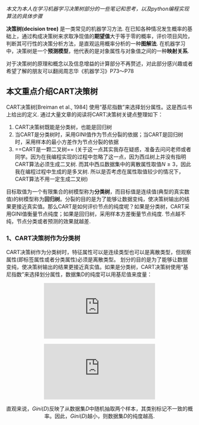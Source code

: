 *本文为本人在学习机器学习决策树部分的一些笔记和思考，以及python编程实现算法的具体步骤*

**决策树(decision tree)** 是一类常见的机器学习方法. 在已知各种情况发生概率的基础上，通过构成决策树来求取净现值的**期望值**大于等于零的概率，评价项目风险，判断其可行性的决策分析方法，是直观运用概率分析的一种**图解法**. 在机器学习中，决策树是一个**预测模型**，他代表的是对象属性与对象值之间的一种**映射关系**.

对于决策树的原理和概念以及信息增益的计算部分不再赘述，对此部分感兴趣或者希望了解的朋友可以翻阅周志华《机器学习》P73～P78

## 本文重点介绍CART决策树

CART决策树[Breiman et al., 1984] 使用“基尼指数”来选择划分属性。这是西瓜书上给出的定义. 通过大量文章的阅读将CART决策树关键点整理如下：

 1. CART决策树既能是分类树，也能是回归树
 2. 当CART是分类树时，采用GINI值作为节点分裂的依据；当CART是回归树时，采用样本的最小方差作为节点分裂的依据
 3. ==CART是一颗二叉树== (关于这一点其实我存在疑惑，准备去问问老师或者同学。因为在我编程实现的过程中忽略了这一点，因为西瓜树上并没有指明CART算法必须生成二叉树. 而其中西瓜数据集中的离散属性取值$N\geq3$，因此我在编程过程中生成的是多叉树. 所以是否考虑在属性取值较少的情况下，CART算法不用一定生成二叉树)

目标取值为一个有限集合的树模型称为**分类树**，而目标值是连续值(典型的真实数值)的树模型称为**回归树**。分裂的目的是为了能够让数据变纯，使决策树输出的结果更接近真实值。那么CART是如何评价节点的纯度呢？如果是分类树，CART采用GINI值衡量节点纯度；如果是回归树，采用样本方差衡量节点纯度. 节点越不纯，节点分类或者预测的效果就越差.

### 1、CART决策树作为分类树 
CART决策树作为分类树时，特征属性可以是连续类型也可以是离散类型，但观察属性(即标签属性或者分类属性)必须是离散类型。
划分的目的是为了能够让数据变纯，使决策树输出的结果更接近真实值。如果是分类树，CART决策树使用“基尼指数”来选择划分属性，数据集D的纯度可以用基尼值来度量：

<div align=center>

![$$Gini(D)=\sum_{k=1}^{\vert \mathcal Y\vert}\sum_{k'\neq k}p_kp_{k'}$$](http://latex.codecogs.com/gif.latex?%24%24Gini%28D%29%3D%5Csum_%7Bk%3D1%7D%5E%7B%5Cvert%20%5Cmathcal%20Y%5Cvert%7D%5Csum_%7Bk%27%5Cneq%20k%7Dp_kp_%7Bk%27%7D%24%24)

![$$=1-\sum_{k=1}^{\vert \mathcal Y\vert}p_k^2 $$](http://latex.codecogs.com/gif.latex?%24%24%3D1-%5Csum_%7Bk%3D1%7D%5E%7B%5Cvert%20%5Cmathcal%20Y%5Cvert%7Dp_k%5E2%20%24%24)

直观来说，$Gini(D)$反映了从数据集$D$中随机抽取两个样本，其类别标记不一致的概率。因此，$Gini(D)$越小，则数据集$D$的纯度越高.